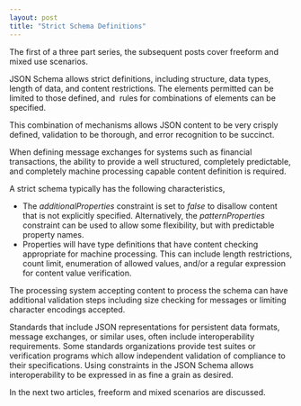 ```yaml
---
layout: post
title: "Strict Schema Definitions"
---
```

The first of a three part series, the subsequent posts cover freeform
and mixed use scenarios.

JSON Schema allows strict definitions, including structure, data types,
length of data, and content restrictions. The elements permitted can be
limited to those defined, and  rules for combinations of elements can be
specified.

This combination of mechanisms allows JSON content to be very crisply defined,
validation to be thorough, and error recognition to be succinct.

When defining message exchanges for systems such as financial
transactions, the ability to provide a well structured, completely
predictable, and completely machine processing capable content
definition is required.

A strict schema typically has the following characteristics,

* The *additionalProperties* constraint is set to *false*
  to disallow content that is not explicitly specified. Alternatively, the
  *patternProperties* constraint can be used to allow some flexibility,
  but with predictable property names.
* Properties will have type definitions that have content checking
  appropriate for machine processing. This can include length restrictions,
  count limit, enumeration of allowed values, and/or a regular expression for
  content value verification.

The processing system accepting content to process the schema can have
additional validation steps including size checking for messages or limiting
character encodings accepted.

Standards that include JSON representations for persistent data formats,
message exchanges, or similar uses, often include interoperability requirements.
Some standards organizations provide test suites or verification programs which
allow independent validation of compliance to their specifications. Using
constraints in the JSON Schema allows interoperability to be expressed in as
fine a grain as desired.

In the next two articles, freeform and mixed scenarios are discussed.
